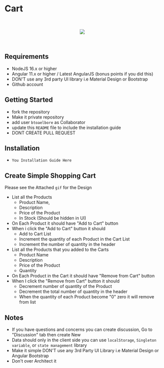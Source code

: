 # Cart


<br>
<p align="center">
 <img src="https://i.imgur.com/OESQ8sq.gif"></img>
</p>

<br>

## Requirements
* NodeJS 16.x or higher
* Angular 11.x or higher / Latest AngularJS (bonus points if you did this)
* DON'T use any 3rd party UI library i.e Material Design or Bootstrap
* Github account

## Getting Started
* fork the repository
* Make it private repository
* add user `btoaelbore` as Collaborator
* update this `README` file to include the installation guide
* DONT CREATE PULL REQUEST

## Installation
* `You Installation Guide Here`

## Create Simple Shopping Cart 
Please see the Attached `gif` for the Design
* List all the Products 
  * Product Name, 
  * Description 
  * Price of the Product
  * In Stock (Should be hidden in UI)
* On Each Product it should have "Add to Cart" button
* When i click the "Add to Cart" button it should
  * Add to Cart List
  * Increment the quantity of each Product in the Cart List
  * Increment the number of quantity in the header 
* List all the Products that you added to the Carts 
  * Product Name
  * Description
  * Price of the Product
  * Quantity
* On Each Product in the Cart it should have "Remove from Cart" button
* When I click the "Remove from Cart" button it should 
  * Decrement number of quantity of the Product
  * Decrement the total number of quantity in the header
  * When the quantity of each Product become "0" zero it will remove from list


## Notes
* If you have questions and concerns you can create discussion, Go to "Discussion" tab then create New
* Data should only in the client side you can use `localStorage`, `Singleton variable`, or `state management` library
* Make it simple DON'T use any 3rd Party UI Library i.e Material Design or Angular Bootstrap
* Don't over Architect it


